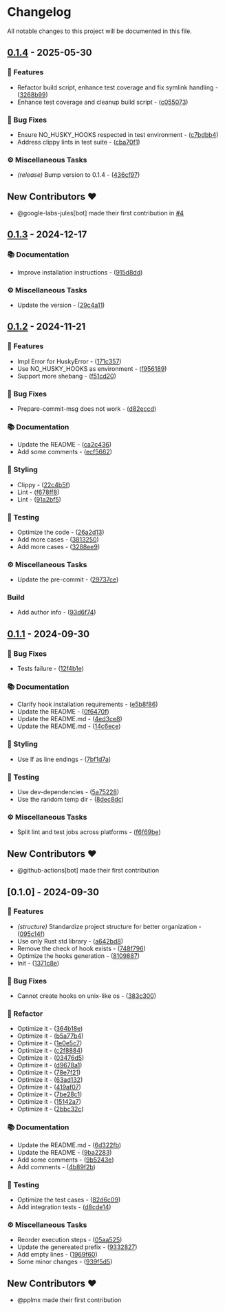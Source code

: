 # Changelog

All notable changes to this project will be documented in this file.

## [0.1.4](https://github.com/pplmx/husky-rs/compare/v0.1.3..v0.1.4) - 2025-05-30

### 🚀 Features

- Refactor build script, enhance test coverage and fix symlink handling - ([3268b99](https://github.com/pplmx/husky-rs/commit/3268b996679160574dbfe1ff7406c4f4c9becffb))
- Enhance test coverage and cleanup build script - ([c055073](https://github.com/pplmx/husky-rs/commit/c0550735c5ad0c92641aed0902d9b71834289f4b))

### 🐛 Bug Fixes

- Ensure NO_HUSKY_HOOKS respected in test environment - ([c7bdbb4](https://github.com/pplmx/husky-rs/commit/c7bdbb496addd316141e06f7147b7dda7cf32fbe))
- Address clippy lints in test suite - ([cba70f1](https://github.com/pplmx/husky-rs/commit/cba70f14bba1dd3073ef6f81e14bc57355b12de1))

### ⚙️ Miscellaneous Tasks

- *(release)* Bump version to 0.1.4 - ([436cf97](https://github.com/pplmx/husky-rs/commit/436cf976066936233f798dfc6342dedc6b38a431))

## New Contributors ❤️

* @google-labs-jules[bot] made their first contribution in [#4](https://github.com/pplmx/husky-rs/pull/4)

## [0.1.3](https://github.com/pplmx/husky-rs/compare/v0.1.2..v0.1.3) - 2024-12-17

### 📚 Documentation

- Improve installation instructions - ([915d8dd](https://github.com/pplmx/husky-rs/commit/915d8dd0128a990d39e35865f176ed40654eb6f0))

### ⚙️ Miscellaneous Tasks

- Update the version - ([29c4a11](https://github.com/pplmx/husky-rs/commit/29c4a11091f1bf7ec0a8d2b0ad16d6215b964fe2))


## [0.1.2](https://github.com/pplmx/husky-rs/compare/v0.1.1..v0.1.2) - 2024-11-21

### 🚀 Features

- Impl Error for HuskyError - ([171c357](https://github.com/pplmx/husky-rs/commit/171c3573ecbe83325f1848d9ed0bd272496ac285))
- Use NO_HUSKY_HOOKS as environment - ([f956189](https://github.com/pplmx/husky-rs/commit/f9561890ea2daa8753e97cea02b3fbd9ed2412a0))
- Support more shebang - ([f51cd20](https://github.com/pplmx/husky-rs/commit/f51cd2035adaecf234fe7e8928995dfc45bf2a61))

### 🐛 Bug Fixes

- Prepare-commit-msg does not work - ([d82eccd](https://github.com/pplmx/husky-rs/commit/d82eccd272fb102865a732d406394cfc8921c3df))

### 📚 Documentation

- Update the README - ([ca2c436](https://github.com/pplmx/husky-rs/commit/ca2c436f3b96c42f5cafb077c49e0b187baa3040))
- Add some comments - ([ecf5662](https://github.com/pplmx/husky-rs/commit/ecf566255ae176e55474195d5dc00b266e2e9e0a))

### 🎨 Styling

- Clippy - ([22c4b5f](https://github.com/pplmx/husky-rs/commit/22c4b5f83a92ff9798afd78da0fde7b8911d0ef1))
- Lint - ([f678ff8](https://github.com/pplmx/husky-rs/commit/f678ff86ac5ddd6413dac963ec0350c5fb0496b5))
- Lint - ([91a2bf5](https://github.com/pplmx/husky-rs/commit/91a2bf5e07940220c454333f4db6568756eda802))

### 🧪 Testing

- Optimize the code - ([26a2d13](https://github.com/pplmx/husky-rs/commit/26a2d1379b5bc212c0ac1df857d2ab3e4d883222))
- Add more cases - ([3813250](https://github.com/pplmx/husky-rs/commit/38132508bfd8b9d51659fabf1d444f9aec9cab6f))
- Add more cases - ([3288ee9](https://github.com/pplmx/husky-rs/commit/3288ee995cdaea16f9c067f9c5eb30768ef5425a))

### ⚙️ Miscellaneous Tasks

- Update the pre-commit - ([29737ce](https://github.com/pplmx/husky-rs/commit/29737ce68bfd826494c6add2a42169893a7b0cfb))

### Build

- Add author info - ([93d6f74](https://github.com/pplmx/husky-rs/commit/93d6f74c7eb9026ec6660f58174ae81aab4b49e8))


## [0.1.1](https://github.com/pplmx/husky-rs/compare/v0.1.0..v0.1.1) - 2024-09-30

### 🐛 Bug Fixes

- Tests failure - ([12f4b1e](https://github.com/pplmx/husky-rs/commit/12f4b1e69368457bdd399ae71ecc83be11dca199))

### 📚 Documentation

- Clarify hook installation requirements - ([e5b8f86](https://github.com/pplmx/husky-rs/commit/e5b8f86589296a2a470b7c783089f3a5b6c3689a))
- Update the README - ([0f6470f](https://github.com/pplmx/husky-rs/commit/0f6470fa9e9db0dba143b38d9aa53331d50671e4))
- Update the README.md - ([4ed3ce8](https://github.com/pplmx/husky-rs/commit/4ed3ce81a24b65bce76cd569af3053399d453852))
- Update the README.md - ([14c6ece](https://github.com/pplmx/husky-rs/commit/14c6ece87039dfe1d9623eed237b1bfa46c7ddd1))

### 🎨 Styling

- Use lf as line endings - ([7bf1d7a](https://github.com/pplmx/husky-rs/commit/7bf1d7a6fd37d0a352ec50622e47fc514c55aca3))

### 🧪 Testing

- Use dev-dependencies - ([5a75228](https://github.com/pplmx/husky-rs/commit/5a75228e3fe1725659f33eb4f79cbd5d85437e64))
- Use the random temp dir - ([8dec8dc](https://github.com/pplmx/husky-rs/commit/8dec8dca783051d0dac22dcc2a14a86f7c63abb8))

### ⚙️ Miscellaneous Tasks

- Split lint and test jobs across platforms - ([f6f69be](https://github.com/pplmx/husky-rs/commit/f6f69be36e0d65d18235a894c40effc5860cfa5d))

## New Contributors ❤️

* @github-actions[bot] made their first contribution

## [0.1.0] - 2024-09-30

### 🚀 Features

- *(structure)* Standardize project structure for better organization - ([095c14f](https://github.com/pplmx/husky-rs/commit/095c14f188f02d9a971e0689194c0be365561b61))
- Use only Rust std library - ([a642bd8](https://github.com/pplmx/husky-rs/commit/a642bd8eaae4f2cd25cb3f013795be3e59c30b56))
- Remove the check of hook exists - ([748f796](https://github.com/pplmx/husky-rs/commit/748f796d081b517ce39f930b27f52b1fb5455ef3))
- Optimize the hooks generation - ([8109887](https://github.com/pplmx/husky-rs/commit/81098879e970b289ef93afc1d4c0ba0509b72e2c))
- Init - ([1371c8e](https://github.com/pplmx/husky-rs/commit/1371c8ee3e5029d6955bd009e656142eccfc82bb))

### 🐛 Bug Fixes

- Cannot create hooks on unix-like os - ([383c300](https://github.com/pplmx/husky-rs/commit/383c300720973b670dae8e35f9b214070f57e09a))

### 🚜 Refactor

- Optimize it - ([364b18e](https://github.com/pplmx/husky-rs/commit/364b18e5a2656d1cf304beb4e1b7399c07d7de8a))
- Optimize it - ([b5a77b4](https://github.com/pplmx/husky-rs/commit/b5a77b4d2ef28113419dd50ef175eea2bb329ed3))
- Optimize it - ([1e0e5c7](https://github.com/pplmx/husky-rs/commit/1e0e5c7b37674de7ffa394ce7bd0691e63a29c36))
- Optimize it - ([c2f8884](https://github.com/pplmx/husky-rs/commit/c2f88840d2e4fd5c8015722f71c7fb5e95f8a11f))
- Optimize it - ([03476d5](https://github.com/pplmx/husky-rs/commit/03476d504f3a457e068d531329e91eb0785db182))
- Optimize it - ([d9678a1](https://github.com/pplmx/husky-rs/commit/d9678a148f8e04f5ccdefe1597dc549013d7c106))
- Optimize it - ([78e7f21](https://github.com/pplmx/husky-rs/commit/78e7f210afeafdd55c8a7d9f6de29292ca9a082f))
- Optimize it - ([63ad132](https://github.com/pplmx/husky-rs/commit/63ad132fb98f893ca3a760be259295bb48a15119))
- Optimize it - ([419af07](https://github.com/pplmx/husky-rs/commit/419af07da2b9d697a5777f3dc223d4d0e4f1191f))
- Optimize it - ([7be28c1](https://github.com/pplmx/husky-rs/commit/7be28c10564830d333a73aae09b6597cb03b6e0a))
- Optimize it - ([15142a7](https://github.com/pplmx/husky-rs/commit/15142a79f0d94679a1209a6e11b959afdfc02dfe))
- Optimize it - ([2bbc32c](https://github.com/pplmx/husky-rs/commit/2bbc32c0cc4fe3fbe60f593cfcb4dd8b6a1b71e6))

### 📚 Documentation

- Update the README.md - ([6d322fb](https://github.com/pplmx/husky-rs/commit/6d322fb9272f52189bda83706516ee7f8d1ee5f3))
- Update the README - ([9ba2283](https://github.com/pplmx/husky-rs/commit/9ba2283a0c1133e83c551610e7041ef5d2010ff4))
- Add some comments - ([9b5243e](https://github.com/pplmx/husky-rs/commit/9b5243e3114a6abf5d02112b677fe58704df90f9))
- Add comments - ([4b89f2b](https://github.com/pplmx/husky-rs/commit/4b89f2b817425f0b66a95114fe0a13b47999ff53))

### 🧪 Testing

- Optimize the test cases - ([82d6c09](https://github.com/pplmx/husky-rs/commit/82d6c0907614e71b5086c4cbc7069eb1005cde9a))
- Add integration tests - ([d8cde14](https://github.com/pplmx/husky-rs/commit/d8cde1425947fa592b51e7a8c5a0f3e2ea56072b))

### ⚙️ Miscellaneous Tasks

- Reorder execution steps - ([05aa525](https://github.com/pplmx/husky-rs/commit/05aa525ef3bd6e7652c32123315f6ff234e20b4c))
- Update the genereated prefix - ([9332827](https://github.com/pplmx/husky-rs/commit/93328274834164e1a6e85ace66a6bdcd7ee12a11))
- Add empty lines - ([1969f60](https://github.com/pplmx/husky-rs/commit/1969f60a1fd885a4bca7bc25929f614ee6dbcd38))
- Some minor changes - ([939f5d5](https://github.com/pplmx/husky-rs/commit/939f5d5197b8a6ba11e6b200aa60917b6ae79def))

## New Contributors ❤️

* @pplmx made their first contribution

<!-- generated by git-cliff -->
